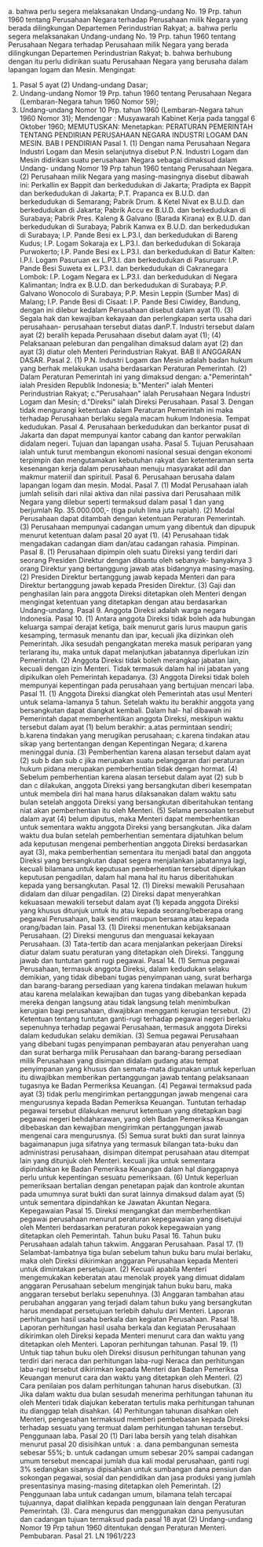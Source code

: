  a. bahwa perlu segera melaksanakan Undang-undang No. 19 Prp. tahun 1960 tentang Perusahaan Negara terhadap Perusahaan milik Negara yang berada dilingkungan Departemen Perindustrian Rakyat; a. bahwa perlu segera melaksanakan Undang-undang No. 19 Prp. tahun 1960 tentang Perusahaan Negara terhadap Perusahaan milik Negara yang berada dilingkungan Departemen Perindustrian Rakyat;
b. bahwa berhubung dengan itu perlu didirikan suatu Perusahaan Negara yang berusaha dalam lapangan logam dan Mesin. Mengingat:
1. Pasal 5 ayat (2) Undang-undang Dasar;
2. Undang-undang Nomor 19 Prp. tahun 1960 tentang Perusahaan Negara (Lembaran-Negara tahun 1960 Nomor 59);
3. Undang-undang Nomor 10 Prp. tahun 1960 (Lembaran-Negara tahun 1960 Nomor 31); Mendengar : Musyawarah Kabinet Kerja pada tanggal 6 Oktober 1960;
MEMUTUSKAN:
 Menetapkan: PERATURAN PEMERINTAH TENTANG PENDIRIAN PERUSAHAAN NEGARA INDUSTRI LOGAM DAN MESIN. BAB I PENDIRIAN Pasal 1. (1) Dengan nama Perusahaan Negara Industri Logam dan Mesin selanjutnya disebut P.N. Industri Logam dan Mesin didirikan suatu perusahaan Negara sebagai dimaksud dalam Undang- undang Nomor 19 Prp tahun 1960 tentang Perusahaan Negara. (2) Perusahaan milik Negara yang masing-masingnya disebut dibawah ini: Perkallin ex Bappit dan berkedudukan di Jakarta; Pradipta ex Bappit dan berkedudukan di Jakarta; P.T. Prapanca ex B.U.D. dan berkedudukan di Semarang; Pabrik Drum. & Ketel Nivat ex B.U.D. dan berkedudukan di Jakarta; Pabrik Accu ex B.U.D. dan berkedudukan di Surabaya; Pabrik Pres. Kaleng & Galvano (Barada Kirana) ex B.U.D. dan berkedudukan di Surabaya; Pabrik Kanwa ex B.U.D. dan berkedudukan di Surabaya; I.P. Pande Besi ex L.P3.I, dan berkedudukan di Bareng Kudus; I.P. Logam Sokaraja ex L.P3.I. dan berkedudukan di Sokaraja Purwokerto; I.P. Pande Besi ex L.P3.I. dan berkedudukan di Batur Kalten: I.P.I. Logam Pasuruan ex L.P3.I. dan berkedudukan di Pasuruan: I.P. Pande Besi Suweta ex L.P3.I. dan berkedudukan di Cakranegara Lombok: I.P. Logam Negara ex L.P3.I. dan berkedudukan di Negara Kalimantan; Indra ex B.U.D. dan berkedudukan di Surabaya; P.P. Galvano Wonocolo di Surabaya; P.P. Mesin Leppin (Sumber Mas) di Malang; I.P. Pande Besi di Cisaat: I.P. Pande Besi Ciwidey, Bandung, dengan ini dilebur kedalam Perusahaan disebut dalam ayat (1). (3) Segala hak dan kewajiban kekayaan dan perlengkapan serta usaha dari perusahaan- perusahaan tersebut diatas danP.T. Industri tersebut dalam ayat (2) beralih kepada Perusahaan disebut dalam ayat (1);
(4) Pelaksanaan peleburan dan pengalihan dimaksud dalam ayat (2) dan ayat (3) diatur oleh Menteri Perindustrian Rakyat. BAB II ANGGARAN DASAR. Pasal 2. (1) P.N. Industri Logam dan Mesin adalah badan hukum yang berhak melakukan usaha berdasarkan Peraturan Pemerintah. (2) Dalam Peraturan Pemerintah ini yang dimaksud dengan:
a."Pemerintah" ialah Presiden Republik Indonesia;
b."Menteri" ialah Menteri Perindustrian Rakyat;
c."Perusahaan" ialah Perusahaan Negara Industri Logam dan Mesin;
d."Direksi" ialah Direksi Perusahaan. Pasal 3. Dengan tidak mengurangi ketentuan dalam Peraturan Pemerintah ini maka terhadap Perusahaan berlaku segala macam hukum Indonesia. Tempat kedudukan. Pasal 4. Perusahaan berkedudukan dan berkantor pusat di Jakarta dan dapat mempunyai kantor cabang dan kantor perwakilan didalam negeri. Tujuan dan lapangan usaha. Pasal 5. Tujuan Perusahaan ialah untuk turut membangun ekonomi nasional sesuai dengan ekonomi terpimpin dan mengutamakan kebutuhan rakyat dan ketenteraman serta kesenangan kerja dalam perusahaan menuju masyarakat adil dan makmur materiil dan spirituil. Pasal 6. Perusahaan berusaha dalam lapangan logam dan mesin. Modal. Pasal 7. (1) Modal Perusahaan ialah jumlah selisih dari nilai aktiva dan nilai passiva dari Perusahaan milik Negara yang dilebur seperti termaksud dalam pasal 1 dan yang berjumlah Rp. 35.000.000,- (tiga puluh lima juta rupiah). (2) Modal Perusahaan dapat ditambah dengan ketentuan Peraturan Pemerintah. (3) Perusahaan mempunyai cadangan umum yang dibentuk dan dipupuk menurut ketentuan dalam pasal 20 ayat (1). (4) Perusahaan tidak mengadakan cadangan diam dan/atau cadangan rahasia. Pimpinan. Pasal 8. (1) Perusahaan dipimpin oleh suatu Direksi yang terdiri dari seorang Presiden Direktur dengan dibantu oleh sebanyak- banyaknya 3 orang Direktur yang bertanggung jawab atas bidangnya masing-masing. (2) Presiden Direktur bertanggung jawab kepada Menteri dan para Direktur bertanggung jawab kepada Presiden Direktur. (3) Gaji dan penghasilan lain para anggota Direksi ditetapkan oleh Menteri dengan mengingat ketentuan yang ditetapkan dengan atau berdasarkan Undang-undang. Pasal 9. Anggota Direksi adalah warga negara Indonesia. Pasal 10. (1) Antara anggota Direksi tidak boleh ada hubungan keluarga sampai derajat ketiga, baik menurut garis lurus maupun garis kesamping, termasuk menantu dan ipar, kecuali jika diizinkan oleh Pemerintah. Jika sesudah pengangkatan mereka masuk periparan yang terlarang itu, maka untuk dapat melanjutkan jabatannya diperlukan izin Pemerintah. (2) Anggota Direksi tidak boleh merangkap jabatan lain, kecuali dengan izin Menteri. Tidak termasuk dalam hal ini jabatan yang dipikulkan oleh Pemerintah kepadanya. (3) Anggota Direksi tidak boleh mempunyai kepentingan pada perusahaan yang bertujuan mencari laba. Pasal 11. (1) Anggota Direksi diangkat oleh Pemerintah atas usul Menteri untuk selama-lamanya 5 tahun. Setelah waktu itu berakhir anggota yang bersangkutan dapat diangkat kembali. Dalam hal- hal dibawah ini Pemerintah dapat memberhentikan anggota Direksi, meskipun waktu tersebut dalam ayat (1) belum berakhir:
a.atas permintaan sendiri;
b.karena tindakan yang merugikan perusahaan;
c.karena tindakan atau sikap yang bertentangan dengan Kepentingan Negara;
d.karena meninggal dunia. (3) Pemberhentian karena alasan tersebut dalam ayat (2) sub b dan sub c jika merupakan suatu pelanggaran dari peraturan hukum pidana merupakan pemberhentian tidak dengan hormat. (4) Sebelum pemberhentian karena alasan tersebut dalam ayat (2) sub b dan c dilakukan, anggota Direksi yang bersangkutan diberi kesempatan untuk membela diri hal mana harus dilaksanakan dalam waktu satu bulan setelah anggota Direksi yang bersangkutan diberitahukan tentang niat akan pemberhentian itu oleh Menteri. (5) Selama persoalan tersebut dalam ayat (4) belum diputus, maka Menteri dapat memberhentikan untuk sementara waktu anggota Direksi yang bersangkutan. Jika dalam waktu dua bulan setelah pemberhentian sementara dijatuhkan belum ada keputusan mengenai pemberhentian anggota Direksi berdasarkan ayat (3), maka pemberhentian sementara itu menjadi batal dan anggota Direksi yang bersangkutan dapat segera menjalankan jabatannya lagi, kecuali bilamana untuk keputusan pemberhentian tersebut diperlukan keputusan pengadilan, dalam hal mana hal itu harus diberitahukan kepada yang bersangkutan. Pasal 12. (1) Direksi mewakili Perusahaan didalam dan diluar pengadilan. (2) Direksi dapat menyerahkan kekuasaan mewakili tersebut dalam ayat (1) kepada anggota Direksi yang khusus ditunjuk untuk itu atau kepada seorang/beberapa orang pegawai Perusahaan, baik sendiri maupun bersama atau kepada orang/badan lain. Pasal 13. (1) Direksi menentukan kebijaksanaan Perusahaan. (2) Direksi mengurus dan menguasai kekayaan Perusahaan. (3) Tata-tertib dan acara menjalankan pekerjaan Direksi diatur dalam suatu peraturan yang ditetapkan oleh Direksi. Tanggung jawab dan tuntutan ganti rugi pegawai. Pasal 14.
(1) Semua pegawai Perusahaan, termasuk anggota Direksi, dalam kedudukan selaku demikian, yang tidak dibebani tugas penyimpanan uang, surat berharga dan barang-barang persediaan yang karena tindakan melawan hukum atau karena melalaikan kewajiban dan tugas yang dibebankan kepada mereka dengan langsung atau tidak langsung telah menimbulkan kerugian bagi perusahaan, diwajibkan mengganti kerugian tersebut. (2) Ketentuan tentang tuntutan ganti-rugi terhadap pegawai negeri berlaku sepenuhnya terhadap pegawai Perusahaan, termasuk anggota Direksi dalam kedudukan selaku demikian. (3) Semua pegawai Perusahaan yang dibebani tugas penyimpanan pembayaran atau penyerahan uang dan surat berharga milik Perusahaan dan barang-barang persediaan milik Perusahaan yang disimpan didalam gudang atau tempat penyimpanan yang khusus dan semata-mata digunakan untuk keperluan itu diwajibkan memberikan pertanggungan jawab tentang pelaksanaan tugasnya ke Badan Permeriksa Keuangan. (4) Pegawai termaksud pada ayat (3) tidak perlu mengirimkan pertanggungan jawab mengenai cara mengurusnya kepada Badan Pemeriksa Keuangan. Tuntutan terhadap pegawai tersebut dilakukan menurut ketentuan yang ditetapkan bagi pegawai negeri behdaharawan, yang oleh Badan Pemeriksa Keuangan dibebaskan dan kewajiban mengirimkan pertanggungan jawab mengenai cara mengurusnya. (5) Semua surat bukti dan surat lainnya bagaimanapun juga sifatnya yang termasuk bilangan tata-buku dan administrasi perusahaan, disimpan ditempat perusahaan atau ditempat lain yang ditunjuk oleh Menteri. kecuali jika untuk sementara dipindahkan ke Badan Pemeriksa Keuangan dalam hal dianggapnya perlu untuk kepentingan sesuatu pemeriksaan. (6) Untuk keperluan pemeriksaan bertalian dengan penetapan pajak dan kontrole akuntan pada umumnya surat bukti dan surat lainnya dimaksud dalam ayat (5) untuk sementara dipindahkan ke Jawatan Akuntan Negara. Kepegawaian Pasal 15. Direksi mengangkat dan memberhentikan pegawai perusahaan menurut peraturan kepegawaian yang disetujui oleh Menteri berdasarkan peraturan pokok kepegawaian yang ditetapkan oleh Pemerintah. Tahun buku Pasal 16. Tahun buku Perusahaan adalah tahun takwim. Anggaran Perusahaan. Pasal 17. (1) Selambat-lambatnya tiga bulan sebelum tahun buku baru mulai berlaku, maka oleh Direksi dikirimkan anggaran Perusahaan kepada Menteri untuk dimintakan persetujuan.
(2) Kecuali apabila Menteri mengemukakan keberatan atau menolak proyek yang dimuat didalam anggaran Perusahaan sebelum menginjak tahun buku baru, maka anggaran tersebut berlaku sepenuhnya. (3) Anggaran tambahan atau perubahan anggaran yang terjadi dalam tahun buku yang bersangkutan harus mendapat persetujuan terlebih dahulu dari Menteri. Laporan perhitungan hasil usaha berkala dan kegiatan Perusahaan. Pasal 18. Laporan perhitungan hasil usaha berkala dan kegiatan Perusahaan dikirimkan oleh Direksi kepada Menteri menurut cara dan waktu yang ditetapkan oleh Menteri. Laporan perhitungan tahunan. Pasal 19. (1) Untuk tiap tahun buku oleh Direksi disusun perhitungan tahunan yang terdiri dari neraca dan perhitungan laba-rugi Neraca dan perhitungan laba-rugi tersebut dikirimkan kepada Menteri dan Badan Pemeriksa Keuangan menurut cara dan waktu yang ditetapkan oleh Menteri. (2) Cara penilaian pos dalam perhitungan tahunan harus disebutkan. (3) Jika dalam waktu dua bulan sesudah menerima perhitungan tahunan itu oleh Menteri tidak diajukan keberatan tertulis maka perhitungan tahunan itu dianggap telah disahkan. (4) Perhitungan tahunan disahkan oleh Menteri, pengesahan termaksud memberi pembebasan kepada Direksi terhadap sesuatu yang termuat dalam perhitungan tahunan tersebut. Penggunaan laba. Pasal 20 (1) Dari laba bersih yang telah disahkan menurut pasal 20 disisihkan untuk :
a. dana pembangunan semesta sebesar 55%;
b. untuk cadangan umum sebesar 20% sampai cadangan umum tersebut mencapai jumlah dua kali modal perusahaan, ganti rugi 3% sedangkan sisanya dipisahkan untuk sumbangan dana pensiun dan sokongan pegawai, sosial dan pendidikan dan jasa produksi yang jumlah presentasinya masing-masing ditetapkan oleh Pemerintah. (2) Penggunaan laba untuk cadangan umum, bilamana telah tercapai tujuannya, dapat dialihkan kepada penggunaan lain dengan Peraturan Pemerintah. (3). Cara mengurus dan menggunakan dana penyusutan dan cadangan tujuan termaksud pada pasal 18 ayat (2) Undang-undang Nomor 19 Prp tahun 1960 ditentukan dengan Peraturan Menteri. Pembubaran. Pasal 21. LN 1961/223